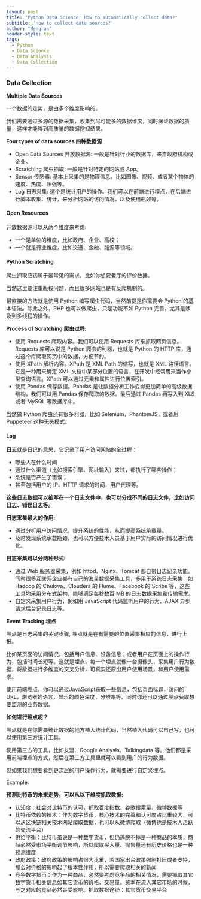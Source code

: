 ```yaml
---
layout: post
title: "Python Data Science: How to automatically collect data?"
subtitle: 'How to collect data sources?' 
author: "Mengran"
header-style: text
tags:
  - Python
  - Data Science
  - Data Analysis
  - Data Collection
---
```


### Data Collection

**Multiple Data Sources**

一个数据的走势，是由多个维度影响的。

我们需要通过多源的数据采集，收集到尽可能多的数据维度，同时保证数据的质量，这样才能得到高质量的数据挖掘结果。

**Four types of data sources 四种数据源**
- Open Data Sources 开放数据源: 一般是针对行业的数据库，来自政府机构或企业。
- Scratching 爬虫抓取: 一般是针对特定的网站或 App。
- Sensor 传感器: 基本上采集的是物理信息。比如图像、视频、或者某个物体的速度、热度、压强等。
- Log 日志采集: 这个是统计用户的操作。我们可以在前端进行埋点，在后端进行脚本收集、统计，来分析网站的访问情况，以及使用瓶颈等。

#### Open Resources

开放数据源可以从两个维度来考虑:
- 一个是单位的维度，比如政府、企业、高校；
- 一个就是行业维度，比如交通、金融、能源等领域。

#### Python Scratching

爬虫抓取应该属于最常见的需求，比如你想要餐厅的评价数据。

当然这里要注重版权问题，而且很多网站也是有反爬机制的。

最直接的方法就是使用 Python 编写爬虫代码，当然前提是你需要会 Python 的基本语法。除此之外，PHP 也可以做爬虫，只是功能不如 Python 完善，尤其是涉及到多线程的操作。

**Process of Scratching 爬虫过程:**
- 使用 Requests 爬取内容。我们可以使用 Requests 库来抓取网页信息。Requests 库可以说是 Python 爬虫的利器，也就是 Python 的 HTTP 库，通过这个库爬取网页中的数据，方便节约。
- 使用 XPath 解析内容。XPath 是 XML Path 的缩写，也就是 XML 路径语言。它是一种用来确定 XML 文档中某部分位置的语言，在开发中经常用来当作小型查询语言。XPath 可以通过元素和属性进行位置索引。
- 使用 Pandas 保存数据。Pandas 是让数据分析工作变得更加简单的高级数据结构，我们可以用 Pandas 保存爬取的数据。最后通过 Pandas 再写入到 XLS 或者 MySQL 等数据库中。

当然做 Python 爬虫还有很多利器，比如 Selenium，PhantomJS，或者用 Puppeteer 这种无头模式。

#### Log

**日志**就是日记的意思，它记录了用户访问网站的全过程：
- 哪些人在什么时间
- 通过什么渠道（比如搜索引擎、网址输入）来过，都执行了哪些操作；
- 系统是否产生了错误；
- 甚至包括用户的 IP、HTTP 请求的时间，用户代理等。
  
**这些日志数据可以被写在一个日志文件中，也可以分成不同的日志文件，比如访问日志、错误日志等。**

**日志采集最大的作用:** 
- 通过分析用户访问情况，提升系统的性能，从而提高系统承载量。
- 及时发现系统承载瓶颈，也可以方便技术人员基于用户实际的访问情况进行优化。

**日志采集可以分两种形式:**
- 通过 Web 服务器采集，例如 httpd、Nginx、Tomcat 都自带日志记录功能。同时很多互联网企业都有自己的海量数据采集工具，多用于系统日志采集，如 Hadoop 的 Chukwa、Cloudera 的 Flume、Facebook 的 Scribe 等，这些工具均采用分布式架构，能够满足每秒数百 MB 的日志数据采集和传输需求。
- 自定义采集用户行为，例如用 JavaScript 代码监听用户的行为、AJAX 异步请求后台记录日志等。

**Event Tracking 埋点**

埋点是日志采集的关键步骤, 埋点就是在有需要的位置采集相应的信息，进行上报。

比如某页面的访问情况，包括用户信息、设备信息；或者用户在页面上的操作行为，包括时间长短等。这就是埋点，每一个埋点就像一台摄像头，采集用户行为数据，将数据进行多维度的交叉分析，可真实还原出用户使用场景，和用户使用需求。

使用前端埋点，你可以通过JavaScript获取一些信息，包括页面标题，访问的URL，浏览器的语言，显示的颜色深度，分辨率等。同时你还可以通过埋点获取想要监测的业务数据。

**如何进行埋点呢？**

埋点就是在你需要统计数据的地方植入统计代码，当然植入代码可以自己写，也可以使用第三方统计工具。

使用第三方的工具，比如友盟、Google Analysis、Talkingdata 等。他们都是采用前端埋点的方式，然后在第三方工具里就可以看到用户的行为数据。

但如果我们想要看到更深层的用户操作行为，就需要进行自定义埋点。


Example:

**预测比特币的未来走势，可以从以下维度抓取数据:**
- 认知度：社会对比特币的认可，抓取百度指数、谷歌搜索量、微博数据等
- 比特币依赖的技术：作为数字货币，核心技术的完善和认可度占比重较大，可以从区块链相关技术网站爬取数据，也可以从微博爬取（微博也是技术人活跃的交流平台）
- 供给平衡：比特币虽说是一种数字货币，但仍逃脱不掉是一种商品的本质，商品必然受市场平衡调节影响，所以爬取买入量、抛售量还有历史价格也是一种预测维度
- 政府政策：政府政策的影响占很大比重，若国家出台政策强制打压或者支持，那么对价格的影响起了根本性作用，所以需要爬取相关的新闻
- 竞争数字货币：作为一种商品，必然要考虑竞争品的相关情况，需要抓取其它数字货币相关信息如其它货币的价格、交易量。资本在流入其它市场的时候，与之对应的竞品必然会受影响。抓取数据途径：其它货币交易平台

